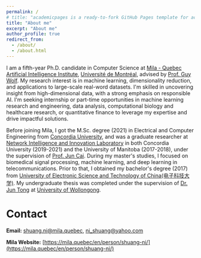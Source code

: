 ```yaml
---
permalink: /
# title: "academicpages is a ready-to-fork GitHub Pages template for academic personal websites"
title: "About me"
excerpt: "About me"
author_profile: true
redirect_from: 
  - /about/
  - /about.html
---
```


I am a fifth-year Ph.D. candidate in Computer Science at [Mila - Quebec Artificial Intelligence Institute](https://mila.quebec/en/),  [Université de Montréal](https://www.umontreal.ca/en/), advised by [Prof. Guy Wolf](http://guywolf.org/). My research interest is in machine learning, dimensionality reduction, and applications to large-scale real-word datasets. I'm skilled in uncovering insight from high-dimensional data, with a strong emphasis on responsible AI. 
I'm seeking internship or part-time opportunities in machine learning research and engineering, data analysis, computational biology and healthcare research, or quantitative finance to leverage my expertise and drive impactful solutions.

Before joining Mila, I got the M.Sc. degree (2021) in Electrical and Computer Engineering from [Concordia University](https://www.concordia.ca/), and was a graduate researcher at [Network Intelligence and Innovation Laboratory](https://users.encs.concordia.ca/~juncai/ni2l/) in both Concordia University (2019-2021) and the University of Manitoba (2017-2018), under the supervision of [Prof. Jun Cai](https://users.encs.concordia.ca/~juncai/). During my master's studies, I focused on biomedical signal processing, machine learning, and deep learning in telecommunications. Prior to that, I obtained my bachelor's degree (2017) from [University of Electronic Science and Technology of China(电子科技大学)](https://en.uestc.edu.cn/). My undergraduate thesis was completed under the supervision of [Dr. Jun Tong](https://scholars.uow.edu.au/display/jun_tong) at [University of Wollongong](https://www.uow.edu.au/engineering-information-sciences/schools-entities/secte/).

Contact
======
**Email:** shuang.ni@mila.quebec, ni_shuang@yahoo.com

**Mila Website:** [https://mila.quebec/en/person/shuang-ni/](https://mila.quebec/en/person/shuang-ni/)
